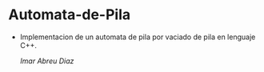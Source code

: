 # Automata-de-Pila

- Implementacion de un automata de pila por vaciado de pila en lenguaje C++.

   *Imar Abreu Diaz*